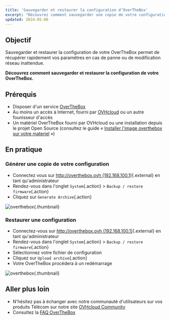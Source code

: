 ```yaml
---
title: 'Sauvegarder et restaurer la configuration d’OverTheBox'
excerpt: "Découvrez comment sauvegarder une copie de votre configuration pour restaurer ultérieurement votre système"
updated: 2024-05-06
---
```


## Objectif

Sauvegarder et restaurer la configuration de votre OverTheBox permet de récupérer rapidement vos paramètres en cas de panne ou de modification réseau inattendue.

**Découvrez comment sauvegarder et restaurer la configuration de votre OverTheBox.**

## Prérequis

- Disposer d'un service [OverTheBox](https://www.ovhtelecom.fr/overthebox/)
- Au moins un accès à Internet, fourni par [OVHcloud](https://www.ovhtelecom.fr/offre-internet/) ou un autre founisseur d'accès
- Un matériel OverTheBox fourni par OVHcloud ou une installation depuis le projet Open Source (consultez le guide « [Installer l'image overthebox sur votre materiel](/pages/web_cloud/internet/overthebox/advanced_installer_limage_overthebox_sur_votre_materiel) »)

## En pratique

### Générer une copie de votre configuration

- Connectez vous sur [http://overthebox.ovh (192.168.100.1)](http://overthebox.ovh){.external} en tant qu'administrateur
- Rendez-vous dans l'onglet `System`{.action} > `Backup / restore firmware`{.action}
- Cliquez sur `Generate Archive`{.action}

![overthebox](images/4407.png){.thumbnail}

### Restaurer une configuration

- Connectez-vous sur [http://overthebox.ovh (192.168.100.1)](http://overthebox.ovh){.external} en tant qu'administrateur
- Rendez-vous dans l'onglet `System`{.action} > `Backup / restore firmware`{.action}
- Sélectionnez votre fichier de configuration
- Cliquez sur `Upload archive`{.action}
- Votre OverTheBox procédera à un redémarrage

![overthebox](images/4408.png){.thumbnail}

## Aller plus loin

- N'hésitez pas à échanger avec notre communauté d'utilisateurs sur vos produits Télécom sur notre site [OVHcloud Community](https://community.ovh.com/c/telecom)
- Consultez la [FAQ OverTheBox](/pages/web_cloud/internet/overthebox/install_faq)